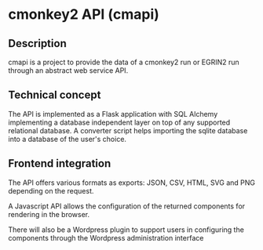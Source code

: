 # cmonkey2 API (cmapi)

## Description

cmapi is a project to provide the data of a cmonkey2 run or EGRIN2 run through
an abstract web service API.

## Technical concept

The API is implemented as a Flask application with SQL Alchemy implementing
a database independent layer on top of any supported relational database.
A converter script helps importing the sqlite database into a database
of the user's choice.

## Frontend integration

The API offers various formats as exports: JSON, CSV, HTML, SVG and PNG
depending on the request.

A Javascript API allows the configuration of the returned components
for rendering in the browser.

There will also be a Wordpress plugin to support users in configuring
the components through the Wordpress administration interface

